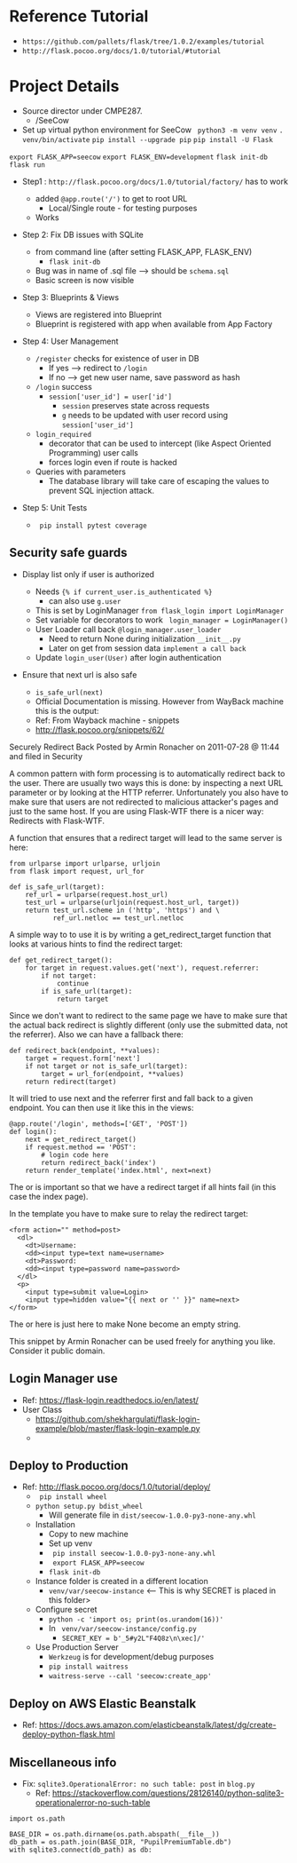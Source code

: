 

# Reference Tutorial
* ``` https://github.com/pallets/flask/tree/1.0.2/examples/tutorial ```
*  ```http://flask.pocoo.org/docs/1.0/tutorial/#tutorial```


# Project Details
* Source director under CMPE287. 
    * /SeeCow
* Set up virtual python environment for SeeCow
``` python3 -m venv venv```
```. venv/bin/activate```
```pip install --upgrade pip```
```pip install -U Flask```

```export FLASK_APP=seecow```
```export FLASK_ENV=development```
```flask init-db ```
```flask run```

* Step1 :  ```http://flask.pocoo.org/docs/1.0/tutorial/factory/``` has to work
    * added ```@app.route('/')``` to get to root URL 
        * Local/Single route - for testing purposes
    * Works

* Step 2:  Fix DB issues with SQLite
    * from command line (after setting FLASK_APP, FLASK_ENV)
        * ``` flask init-db ```
    * Bug was in name of .sql file --> should be ```schema.sql```
    * Basic screen is now visible


* Step 3: Blueprints & Views
    * Views are registered into Blueprint
    * Blueprint is registered with app when available from App Factory

* Step 4: User Management
    * ```/register``` checks for existence of user in DB
        * If yes --> redirect to ```/login```
        * If no --> get new user name, save password as hash
    * ```/login``` success
        * ```session['user_id'] = user['id']```
            * ```session``` preserves state across requests
            * ```g``` needs to be updated with  user record using ```session['user_id']```
    * ```login_required```
        * decorator that can be used to intercept (like Aspect Oriented Programming) user calls
        * forces login even if route is hacked
    * Queries with parameters
        * The database library will take care of escaping the values to prevent SQL injection attack.
    
* Step 5: Unit Tests
    * ``` pip install pytest coverage```

## Security safe guards
* Display list only if user is authorized
    * Needs ```{% if current_user.is_authenticated %}```
        * can also use ```g.user```
    * This is set by LoginManager ```from flask_login import LoginManager```
    * Set variable for decorators to work ``` login_manager = LoginManager()```
    * User Loader call back ```@login_manager.user_loader```
        * Need to return None during initialization ```__init__.py```
        * Later on get from session data ```implement a call back```
    * Update ```login_user(User)``` after login authentication

* Ensure that next url is also safe
    * ```is_safe_url(next)```
    * Official Documentation is missing. However from WayBack machine this is the output:
    * Ref: From Wayback machine - snippets
    * http://flask.pocoo.org/snippets/62/


Securely Redirect Back
Posted by Armin Ronacher on 2011-07-28 @ 11:44 and filed in Security

A common pattern with form processing is to automatically redirect back to the user. There are usually two ways this is done: by inspecting a next URL parameter or by looking at the HTTP referrer. Unfortunately you also have to make sure that users are not redirected to malicious attacker's pages and just to the same host. If you are using Flask-WTF there is a nicer way: Redirects with Flask-WTF.

A function that ensures that a redirect target will lead to the same server is here:
````
from urlparse import urlparse, urljoin
from flask import request, url_for

def is_safe_url(target):
    ref_url = urlparse(request.host_url)
    test_url = urlparse(urljoin(request.host_url, target))
    return test_url.scheme in ('http', 'https') and \
           ref_url.netloc == test_url.netloc
````
A simple way to to use it is by writing a get_redirect_target function that looks at various hints to find the redirect target:

````
def get_redirect_target():
    for target in request.values.get('next'), request.referrer:
        if not target:
            continue
        if is_safe_url(target):
            return target
````
Since we don't want to redirect to the same page we have to make sure that the actual back redirect is slightly different (only use the submitted data, not the referrer). Also we can have a fallback there:
````
def redirect_back(endpoint, **values):
    target = request.form['next']
    if not target or not is_safe_url(target):
        target = url_for(endpoint, **values)
    return redirect(target)
````
It will tried to use next and the referrer first and fall back to a given endpoint. You can then use it like this in the views:

````
@app.route('/login', methods=['GET', 'POST'])
def login():
    next = get_redirect_target()
    if request.method == 'POST':
        # login code here
        return redirect_back('index')
    return render_template('index.html', next=next)
````
The or is important so that we have a redirect target if all hints fail (in this case the index page).

In the template you have to make sure to relay the redirect target:

````
<form action="" method=post>
  <dl>
    <dt>Username:
    <dd><input type=text name=username>
    <dt>Password:
    <dd><input type=password name=password>
  </dl>
  <p>
    <input type=submit value=Login>
    <input type=hidden value="{{ next or '' }}" name=next>
</form>
````
The or here is just here to make None become an empty string.

This snippet by Armin Ronacher can be used freely for anything you like. Consider it public domain.

## Login Manager use 
* Ref: https://flask-login.readthedocs.io/en/latest/ 
* User Class
    * https://github.com/shekhargulati/flask-login-example/blob/master/flask-login-example.py
    * 





## Deploy to Production
* Ref: http://flask.pocoo.org/docs/1.0/tutorial/deploy/ 
    * ``` pip install wheel```
    * ``` python setup.py bdist_wheel ```
        * Will generate file in ``` dist/seecow-1.0.0-py3-none-any.whl ``` 
    * Installation
        * Copy to new machine
        * Set up venv
        * ``` pip install seecow-1.0.0-py3-none-any.whl```
        * ``` export FLASK_APP=seecow```
        * ``` flask init-db ```
    * Instance folder is created in a different location
        * ``` venv/var/seecow-instance ``` <-- This is why SECRET is placed in this folder>
    * Configure secret
        * ``` python -c 'import os; print(os.urandom(16))' ```
        * In ``` venv/var/seecow-instance/config.py```
            * ``` SECRET_KEY = b'_5#y2L"F4Q8z\n\xec]/' ```
    * Use Production Server
        * ``` Werkzeug ``` is for development/debug purposes
        * ``` pip install waitress ```
        * ``` waitress-serve --call 'seecow:create_app' ```

## Deploy on AWS Elastic Beanstalk
* Ref: https://docs.aws.amazon.com/elasticbeanstalk/latest/dg/create-deploy-python-flask.html 




## Miscellaneous info
* Fix:  ```sqlite3.OperationalError: no such table: post``` in ```blog.py```
    * Ref: https://stackoverflow.com/questions/28126140/python-sqlite3-operationalerror-no-such-table
````
import os.path

BASE_DIR = os.path.dirname(os.path.abspath(__file__))
db_path = os.path.join(BASE_DIR, "PupilPremiumTable.db")
with sqlite3.connect(db_path) as db:
````



